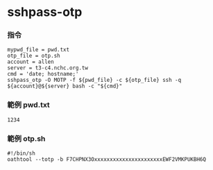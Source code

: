 # sshpass-otp

### 指令
```
mypwd_file = pwd.txt
otp_file = otp.sh
account = allen
server = t3-c4.nchc.org.tw
cmd = 'date; hostname;'
sshpass_otp -O MOTP -f ${pwd_file} -c ${otp_file} ssh -q ${account}@${server} bash -c "${cmd}"
```

### 範例 pwd.txt
```
1234
```

### 範例 otp.sh
```
#!/bin/sh
oathtool --totp -b F7CHPNX3OxxxxxxxxxxxxxxxxxxxxxxEWF2VMKPUKBH6Q
```
